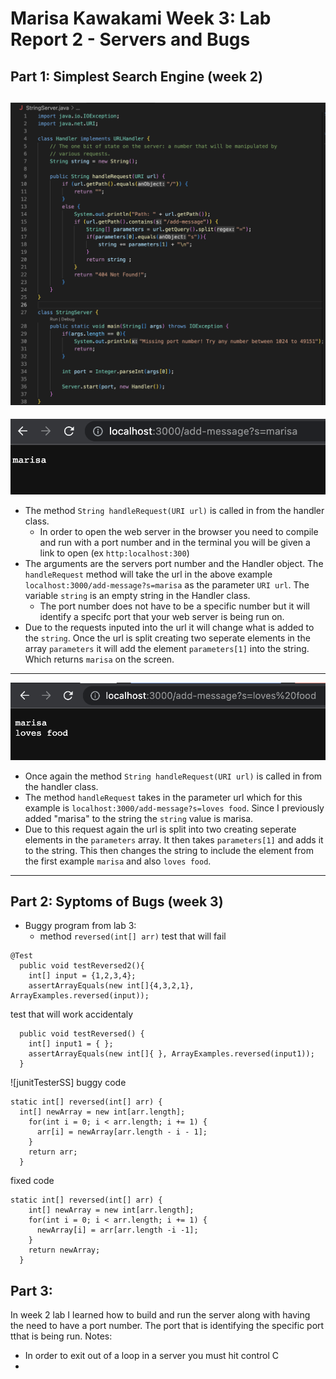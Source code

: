 # Marisa Kawakami Week 3: Lab Report 2 - Servers and Bugs 

## Part 1: Simplest Search Engine (week 2) 
![Image](StringServer.png)
---
![marisa](addmessage1.png)
* The method `String handleRequest(URI url)` is called in from the handler class. 
  * In order to open the web server in the browser you need to compile and run with a port number and in the terminal you will be given a link to open (ex `http:localhost:300`)
* The arguments are the servers port number and the Handler object. The `handleRequest` method will take the url in the above example `localhost:3000/add-message?s=marisa` as the parameter `URI url`. The variable `string` is an empty string in the Handler class. 
  * The port number does not have to be a specific number but it will identify a specifc port that your web server is being run on. 
* Due to the requests inputed into the url it will change what is added to the `string`. Once the url is split creating two seperate elements in the array `parameters` it will add the element `parameters[1]` into the string. Which returns `marisa` on the screen. 
---
![lovesfood](addlovesfood.png)
* Once again the method `String handleRequest(URI url)` is called in from the handler class.
* The method `handleRequest` takes in the parameter url which for this example is `localhost:3000/add-message?s=loves food`. Since I previously added "marisa" to the string the `string` value is marisa. 
* Due to this request again the url is split into two creating seperate elements in the `parameters` array. It then takes `parameters[1]` and adds it to the string. This then changes the string to include the element from the first example `marisa` and also `loves food`. 
---
## Part 2: Syptoms of Bugs (week 3)
* Buggy program from lab 3: 
  - method `reversed(int[] arr)` 
test that will fail 
```
@Test
  public void testReversed2(){
    int[] input = {1,2,3,4};
    assertArrayEquals(new int[]{4,3,2,1}, ArrayExamples.reversed(input));
```
test that will work accidentaly 

```@Test
  public void testReversed() {
    int[] input1 = { };
    assertArrayEquals(new int[]{ }, ArrayExamples.reversed(input1));
  }
```
![junitTesterSS]
buggy code
```
static int[] reversed(int[] arr) {
  int[] newArray = new int[arr.length];
    for(int i = 0; i < arr.length; i += 1) {
      arr[i] = newArray[arr.length - i - 1];
    }
    return arr;
  }
```
fixed code
```
static int[] reversed(int[] arr) {
    int[] newArray = new int[arr.length];
    for(int i = 0; i < arr.length; i += 1) {
      newArray[i] = arr[arr.length -i -1];
    }
    return newArray;
  }
```
## Part 3: 
In week 2 lab I learned how to build and run the server along with having the need to have a port number. The port that is identifying the specific port tthat is being run. 
Notes:
* In order to exit out of a loop in a server you must hit control C 
* 
